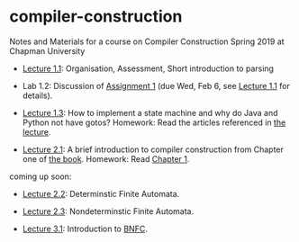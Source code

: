 # compiler-construction
Notes and Materials for a course on Compiler Construction Spring 2019 at Chapman University

- [Lecture 1.1](lecture-1.1.md): Organisation, Assessment, Short introduction to parsing  
- Lab 1.2: Discussion of [Assignment 1](https://hackmd.io/s/HyaDeaXzN#) (due Wed, Feb 6, see [Lecture 1.1](lecture-1.1.md) for details).

- [Lecture 1.3](https://hackmd.io/s/S110eS-VE#): How to implement a state machine and why do Java and Python not have gotos? Homework: Read the articles referenced in [the lecture](https://hackmd.io/s/S110eS-VE).

- [Lecture 2.1](http://www.grammaticalframework.org/ipl-book/slides/1-slides-ipl-book.pdf): A brief introduction to compiler construction from Chapter one of [the book](http://www.grammaticalframework.org/ipl-book/). Homework: Read [Chapter 1]().

coming up soon:

- [Lecture 2.2](): Determinstic Finite Automata. 

- [Lecture 2.3](): Nondeterminstic Finite Automata. 

- [Lecture 3.1](): Introduction to [BNFC](http://bnfc.digitalgrammars.com/). 

